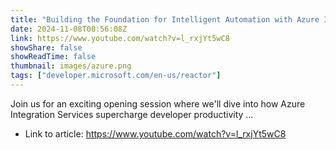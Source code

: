 ```yaml
---
title: "Building the Foundation for Intelligent Automation with Azure Integration Services"
date: 2024-11-08T08:56:08Z
link: https://www.youtube.com/watch?v=l_rxjYt5wC8
showShare: false
showReadTime: false
thumbnail: images/azure.png
tags: ["developer.microsoft.com/en-us/reactor"]
---
```

Join us for an exciting opening session where we'll dive into how Azure Integration Services supercharge developer productivity ...

- Link to article: https://www.youtube.com/watch?v=l_rxjYt5wC8